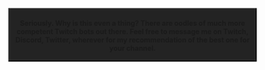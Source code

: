 <link rel="stylesheet" type="text/css" href="css/style.css">
<table class="darkTable">

<tbody>   
   <div style="background-color:#232323; border:2px outset #383838; display: inline-block; padding-right: 10px; padding-left: 10px">
      <div style="height:20px;"></div>
      <center><strong>Seriously. Why is this even a thing? There are oodles of much more competent Twitch bots out there. Feel free to message me on Twitch, Discord, Twitter, wherever for my recommendation of the best one for your channel.</strong></center>
      <br>
   </div>
</tbody>
